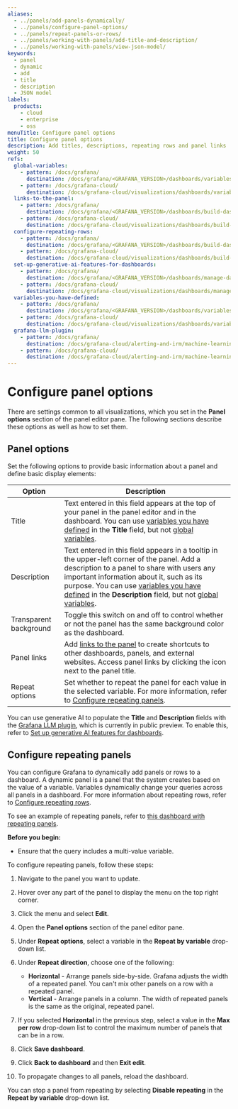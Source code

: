 ```yaml
---
aliases:
  - ../panels/add-panels-dynamically/
  - ../panels/configure-panel-options/
  - ../panels/repeat-panels-or-rows/
  - ../panels/working-with-panels/add-title-and-description/
  - ../panels/working-with-panels/view-json-model/
keywords:
  - panel
  - dynamic
  - add
  - title
  - description
  - JSON model
labels:
  products:
    - cloud
    - enterprise
    - oss
menuTitle: Configure panel options
title: Configure panel options
description: Add titles, descriptions, repeating rows and panel links
weight: 50
refs:
  global-variables:
    - pattern: /docs/grafana/
      destination: /docs/grafana/<GRAFANA_VERSION>/dashboards/variables/add-template-variables/#global-variables
    - pattern: /docs/grafana-cloud/
      destination: /docs/grafana-cloud/visualizations/dashboards/variables/add-template-variables/#global-variables
  links-to-the-panel:
    - pattern: /docs/grafana/
      destination: /docs/grafana/<GRAFANA_VERSION>/dashboards/build-dashboards/manage-dashboard-links/#panel-links
    - pattern: /docs/grafana-cloud/
      destination: /docs/grafana-cloud/visualizations/dashboards/build-dashboards/manage-dashboard-links/#panel-links
  configure-repeating-rows:
    - pattern: /docs/grafana/
      destination: /docs/grafana/<GRAFANA_VERSION>/dashboards/build-dashboards/create-dashboard/#configure-repeating-rows
    - pattern: /docs/grafana-cloud/
      destination: /docs/grafana-cloud/visualizations/dashboards/build-dashboards/create-dashboard/#configure-repeating-rows
  set-up-generative-ai-features-for-dashboards:
    - pattern: /docs/grafana/
      destination: /docs/grafana/<GRAFANA_VERSION>/dashboards/manage-dashboards/#set-up-generative-ai-features-for-dashboards
    - pattern: /docs/grafana-cloud/
      destination: /docs/grafana-cloud/visualizations/dashboards/manage-dashboards/#set-up-generative-ai-features-for-dashboards
  variables-you-have-defined:
    - pattern: /docs/grafana/
      destination: /docs/grafana/<GRAFANA_VERSION>/dashboards/variables/
    - pattern: /docs/grafana-cloud/
      destination: /docs/grafana-cloud/visualizations/dashboards/variables/
  grafana-llm-plugin:
    - pattern: /docs/grafana/
      destination: /docs/grafana-cloud/alerting-and-irm/machine-learning/configure/llm-plugin/
    - pattern: /docs/grafana-cloud/
      destination: /docs/grafana-cloud/alerting-and-irm/machine-learning/configure/llm-plugin/
---
```


# Configure panel options

There are settings common to all visualizations, which you set in the **Panel options** section of the panel editor pane. The following sections describe these options as well as how to set them.

## Panel options

Set the following options to provide basic information about a panel and define basic display elements:

| Option                 | Description                                                                                                                                                                                                                                                                                                                                               |
| ---------------------- | --------------------------------------------------------------------------------------------------------------------------------------------------------------------------------------------------------------------------------------------------------------------------------------------------------------------------------------------------------- |
| Title                  | Text entered in this field appears at the top of your panel in the panel editor and in the dashboard. You can use [variables you have defined](ref:variables-you-have-defined) in the **Title** field, but not [global variables](ref:global-variables).                                                                                                  |
| Description            | Text entered in this field appears in a tooltip in the upper-left corner of the panel. Add a description to a panel to share with users any important information about it, such as its purpose. You can use [variables you have defined](ref:variables-you-have-defined) in the **Description** field, but not [global variables](ref:global-variables). |
| Transparent background | Toggle this switch on and off to control whether or not the panel has the same background color as the dashboard.                                                                                                                                                                                                                                         |
| Panel links            | Add [links to the panel](ref:links-to-the-panel) to create shortcuts to other dashboards, panels, and external websites. Access panel links by clicking the icon next to the panel title.                                                                                                                                                                 |
| Repeat options         | Set whether to repeat the panel for each value in the selected variable. For more information, refer to [Configure repeating panels](#configure-repeating-panels).                                                                                                                                                                                        |

You can use generative AI to populate the **Title** and **Description** fields with the [Grafana LLM plugin](ref:grafana-llm-plugin), which is currently in public preview. To enable this, refer to [Set up generative AI features for dashboards](ref:set-up-generative-ai-features-for-dashboards).

## Configure repeating panels

You can configure Grafana to dynamically add panels or rows to a dashboard. A dynamic panel is a panel that the system creates based on the value of a variable. Variables dynamically change your queries across all panels in a dashboard. For more information about repeating rows, refer to [Configure repeating rows](ref:configure-repeating-rows).

To see an example of repeating panels, refer to [this dashboard with repeating panels](https://play.grafana.org/d/testdata-repeating/testdata-repeating-panels?orgId=1).

**Before you begin:**

- Ensure that the query includes a multi-value variable.

To configure repeating panels, follow these steps:

1. Navigate to the panel you want to update.
1. Hover over any part of the panel to display the menu on the top right corner.
1. Click the menu and select **Edit**.
1. Open the **Panel options** section of the panel editor pane.
1. Under **Repeat options**, select a variable in the **Repeat by variable** drop-down list.
1. Under **Repeat direction**, choose one of the following:
   - **Horizontal** - Arrange panels side-by-side. Grafana adjusts the width of a repeated panel. You can't mix other panels on a row with a repeated panel.
   - **Vertical** - Arrange panels in a column. The width of repeated panels is the same as the original, repeated panel.

1. If you selected **Horizontal** in the previous step, select a value in the **Max per row** drop-down list to control the maximum number of panels that can be in a row.
1. Click **Save dashboard**.
1. Click **Back to dashboard** and then **Exit edit**.
1. To propagate changes to all panels, reload the dashboard.

You can stop a panel from repeating by selecting **Disable repeating** in the **Repeat by variable** drop-down list.
